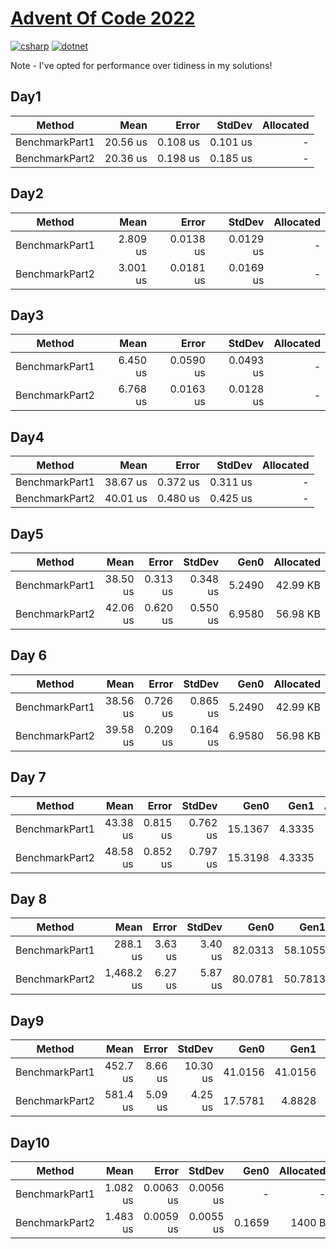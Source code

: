 # [Advent Of Code 2022](https://adventofcode.com/2022)

[![csharp](https://img.shields.io/badge/--512BD4?logo=csharp&logoColor=ffffff)](https://learn.microsoft.com/en-us/dotnet/csharp/)
[![dotnet](https://img.shields.io/badge/--512BD4?logo=.net&logoColor=ffffff)](https://dotnet.microsoft.com/)

Note - I've opted for performance over tidiness in my solutions!

## Day1
|         Method |     Mean |    Error |   StdDev | Allocated |
|--------------- |---------:|---------:|---------:|----------:|
| BenchmarkPart1 | 20.56 us | 0.108 us | 0.101 us |         - |
| BenchmarkPart2 | 20.36 us | 0.198 us | 0.185 us |         - |

## Day2
|         Method |     Mean |     Error |    StdDev | Allocated |
|--------------- |---------:|----------:|----------:|----------:|
| BenchmarkPart1 | 2.809 us | 0.0138 us | 0.0129 us |         - |
| BenchmarkPart2 | 3.001 us | 0.0181 us | 0.0169 us |         - |

## Day3
|         Method |     Mean |     Error |    StdDev | Allocated |
|--------------- |---------:|----------:|----------:|----------:|
| BenchmarkPart1 | 6.450 us | 0.0590 us | 0.0493 us |         - |
| BenchmarkPart2 | 6.768 us | 0.0163 us | 0.0128 us |         - |

## Day4
|         Method |     Mean |    Error |   StdDev | Allocated |
|--------------- |---------:|---------:|---------:|----------:|
| BenchmarkPart1 | 38.67 us | 0.372 us | 0.311 us |         - |
| BenchmarkPart2 | 40.01 us | 0.480 us | 0.425 us |         - |

## Day5
|         Method |     Mean |    Error |   StdDev |   Gen0 | Allocated |
|--------------- |---------:|---------:|---------:|-------:|----------:|
| BenchmarkPart1 | 38.50 us | 0.313 us | 0.348 us | 5.2490 |  42.99 KB |
| BenchmarkPart2 | 42.06 us | 0.620 us | 0.550 us | 6.9580 |  56.98 KB |

## Day 6
|         Method |     Mean |    Error |   StdDev |   Gen0 | Allocated |
|--------------- |---------:|---------:|---------:|-------:|----------:|
| BenchmarkPart1 | 38.56 us | 0.726 us | 0.865 us | 5.2490 |  42.99 KB |
| BenchmarkPart2 | 39.58 us | 0.209 us | 0.164 us | 6.9580 |  56.98 KB |

## Day 7
|         Method |     Mean |    Error |   StdDev |    Gen0 |   Gen1 | Allocated |
|--------------- |---------:|---------:|---------:|--------:|-------:|----------:|
| BenchmarkPart1 | 43.38 us | 0.815 us | 0.762 us | 15.1367 | 4.3335 | 123.75 KB |
| BenchmarkPart2 | 48.58 us | 0.852 us | 0.797 us | 15.3198 | 4.3335 | 125.38 KB |

## Day 8
|         Method |       Mean |   Error |  StdDev |    Gen0 |    Gen1 | Allocated |
|--------------- |-----------:|--------:|--------:|--------:|--------:|----------:|
| BenchmarkPart1 |   288.1 us | 3.63 us | 3.40 us | 82.0313 | 58.1055 | 673.26 KB |
| BenchmarkPart2 | 1,468.2 us | 6.27 us | 5.87 us | 80.0781 | 50.7813 | 664.35 KB |

## Day9
|         Method |     Mean |   Error |   StdDev |    Gen0 |    Gen1 |    Gen2 | Allocated |
|--------------- |---------:|--------:|---------:|--------:|--------:|--------:|----------:|
| BenchmarkPart1 | 452.7 us | 8.66 us | 10.30 us | 41.0156 | 41.0156 | 41.0156 | 315.07 KB |
| BenchmarkPart2 | 581.4 us | 5.09 us |  4.25 us | 17.5781 |  4.8828 |       - | 150.66 KB |

## Day10
|         Method |     Mean |     Error |    StdDev |   Gen0 | Allocated |
|--------------- |---------:|----------:|----------:|-------:|----------:|
| BenchmarkPart1 | 1.082 us | 0.0063 us | 0.0056 us |      - |         - |
| BenchmarkPart2 | 1.483 us | 0.0059 us | 0.0055 us | 0.1659 |    1400 B |
